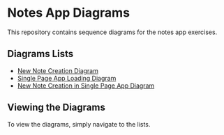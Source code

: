 # Notes App Diagrams

This repository contains sequence diagrams for the notes app exercises.

## Diagrams Lists

- [New Note Creation Diagram](#new-note-creation-diagram)
- [Single Page App Loading Diagram](#single-page-app-loading-diagram)
- [New Note Creation in Single Page App Diagram](#new-note-creation-in-single-page-app-diagram)

## Viewing the Diagrams

To view the diagrams, simply navigate to the lists.
